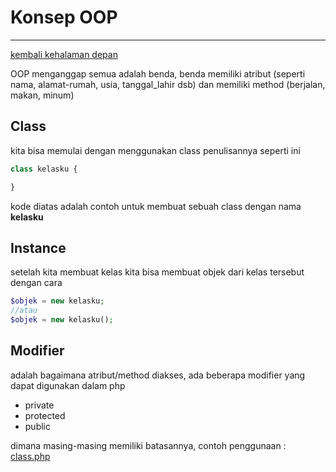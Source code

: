 # Konsep OOP
---
[kembali kehalaman depan](../README.md)

OOP menganggap semua adalah benda, benda memiliki atribut (seperti nama, alamat-rumah, usia, tanggal_lahir dsb) dan memiliki method (berjalan, makan, minum)

## Class
kita bisa memulai dengan menggunakan class penulisannya seperti ini

```php
class kelasku {

}
```
kode diatas adalah contoh untuk membuat sebuah class dengan nama **kelasku** 

## Instance
setelah kita membuat kelas kita bisa membuat objek dari kelas tersebut dengan cara

```php
$objek = new kelasku;
//atau
$objek = new kelasku();
```

## Modifier
adalah bagaimana atribut/method diakses, ada beberapa modifier yang dapat digunakan dalam php
* private
* protected
* public

dimana masing-masing memiliki batasannya, contoh penggunaan : [class.php](../demo/class.php)